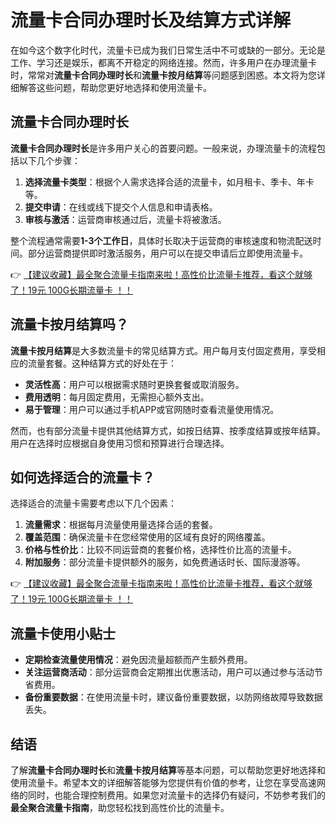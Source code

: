 # 流量卡合同办理时长及结算方式详解

在如今这个数字化时代，流量卡已成为我们日常生活中不可或缺的一部分。无论是工作、学习还是娱乐，都离不开稳定的网络连接。然而，许多用户在办理流量卡时，常常对**流量卡合同办理时长**和**流量卡按月结算**等问题感到困惑。本文将为您详细解答这些问题，帮助您更好地选择和使用流量卡。

## 流量卡合同办理时长

**流量卡合同办理时长**是许多用户关心的首要问题。一般来说，办理流量卡的流程包括以下几个步骤：

1. **选择流量卡类型**：根据个人需求选择合适的流量卡，如月租卡、季卡、年卡等。
2. **提交申请**：在线或线下提交个人信息和申请表格。
3. **审核与激活**：运营商审核通过后，流量卡将被激活。

整个流程通常需要**1-3个工作日**，具体时长取决于运营商的审核速度和物流配送时间。部分运营商提供即时激活服务，用户可以在提交申请后立即使用流量卡。

👉 [【建议收藏】最全聚合流量卡指南来啦！高性价比流量卡推荐，看这个就够了！19元 100G长期流量卡 ！！](https://bit.ly/Liuliangka)

## 流量卡按月结算吗？

**流量卡按月结算**是大多数流量卡的常见结算方式。用户每月支付固定费用，享受相应的流量套餐。这种结算方式的好处在于：

- **灵活性高**：用户可以根据需求随时更换套餐或取消服务。
- **费用透明**：每月固定费用，无需担心额外支出。
- **易于管理**：用户可以通过手机APP或官网随时查看流量使用情况。

然而，也有部分流量卡提供其他结算方式，如按日结算、按季度结算或按年结算。用户在选择时应根据自身使用习惯和预算进行合理选择。

## 如何选择适合的流量卡？

选择适合的流量卡需要考虑以下几个因素：

1. **流量需求**：根据每月流量使用量选择合适的套餐。
2. **覆盖范围**：确保流量卡在您经常使用的区域有良好的网络覆盖。
3. **价格与性价比**：比较不同运营商的套餐价格，选择性价比高的流量卡。
4. **附加服务**：部分流量卡提供额外的服务，如免费通话时长、国际漫游等。

👉 [【建议收藏】最全聚合流量卡指南来啦！高性价比流量卡推荐，看这个就够了！19元 100G长期流量卡 ！！](https://bit.ly/Liuliangka)

## 流量卡使用小贴士

- **定期检查流量使用情况**：避免因流量超额而产生额外费用。
- **关注运营商活动**：部分运营商会定期推出优惠活动，用户可以通过参与活动节省费用。
- **备份重要数据**：在使用流量卡时，建议备份重要数据，以防网络故障导致数据丢失。

## 结语

了解**流量卡合同办理时长**和**流量卡按月结算**等基本问题，可以帮助您更好地选择和使用流量卡。希望本文的详细解答能够为您提供有价值的参考，让您在享受高速网络的同时，也能合理控制费用。如果您对流量卡的选择仍有疑问，不妨参考我们的**最全聚合流量卡指南**，助您轻松找到高性价比的流量卡。